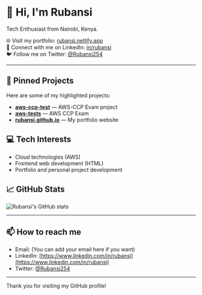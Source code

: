 # 👋 Hi, I'm Rubansi

Tech Enthusiast from Nairobi, Kenya.

🌐 Visit my portfolio: [rubansi.netlify.app](https://rubansi.netlify.app)  
🔗 Connect with me on LinkedIn: [in/rubansi](https://www.linkedin.com/in/rubansi)  
🐦 Follow me on Twitter: [@Rubansi254](https://twitter.com/Rubansi254)

---

## 🚀 Pinned Projects

Here are some of my highlighted projects:  

- **[aws-ccp-test](https://github.com/Rubansi/aws-ccp-test)** — AWS-CCP Exam project  
- **[aws-tests](https://github.com/Rubansi/aws-tests)** — AWS CCP Exam  
- **[rubansi.github.io](https://github.com/Rubansi/rubansi.github.io)** — My portfolio website

## 💻 Tech Interests

- Cloud technologies (AWS)  
- Frontend web development (HTML)  
- Portfolio and personal project development

## 📈 GitHub Stats

![Rubansi's GitHub stats](https://github-readme-stats.vercel.app/api?username=Rubansi&show_icons=true&theme=radical)

---

## 📫 How to reach me

- Email: (You can add your email here if you want)  
- LinkedIn: [https://www.linkedin.com/in/rubansi](https://www.linkedin.com/in/rubansi)  
- Twitter: [@Rubansi254](https://twitter.com/Rubansi254)

---

Thank you for visiting my GitHub profile!

